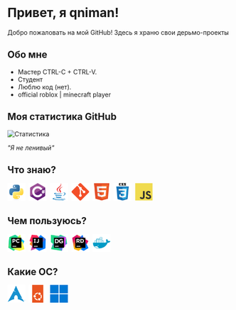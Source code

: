 <img src="https://komarev.com/ghpvc/?username=qniman&style=flat-square&color=orange" alt=""/>

# Привет, я qniman!

Добро пожаловать на мой GitHub! Здесь я храню свои дерьмо-проекты

## Обо мне

- Мастер CTRL-C + CTRL-V.
- Студент
- Люблю код (нет).
- official roblox | minecraft player

## Моя статистика GitHub

![Статистика](https://github-readme-stats.vercel.app/api?username=qniman&show_icons=true&theme=radical)

*"Я не ленивый"*

## Что знаю?
<div>
  <img src="https://github.com/devicons/devicon/blob/master/icons/python/python-original.svg" title="Python" alt="Java" width="40" height="40"/>&nbsp;
  <img src="https://github.com/devicons/devicon/blob/master/icons/csharp/csharp-original.svg" title="C#" alt="Java" width="40" height="40"/>&nbsp;
  <img src="https://github.com/devicons/devicon/blob/master/icons/java/java-original.svg" title="Java" alt="Java" width="40" height="40"/>&nbsp
  <img src="https://github.com/devicons/devicon/blob/master/icons/git/git-original.svg" title="Git" alt="Java" width="40" height="40"/>&nbsp
  <img src="https://github.com/devicons/devicon/blob/master/icons/html5/html5-original.svg" title="HTML5" alt="Java" width="40" height="40"/>&nbsp
  <img src="https://github.com/devicons/devicon/blob/master/icons/css3/css3-original-wordmark.svg" title="CSS" alt="Java" width="40" height="40"/>&nbsp
  <img src="https://github.com/devicons/devicon/blob/master/icons/javascript/javascript-original.svg" title="JavaScript" alt="Java" width="40" height="40"/>&nbsp
</div>

## Чем пользуюсь?

<div>
  <img src="https://github.com/devicons/devicon/blob/master/icons/pycharm/pycharm-original.svg" title="PyCharm" alt="" width="40" height="40"/>&nbsp;
  <img src="https://github.com/devicons/devicon/blob/master/icons/intellij/intellij-original.svg" title="IntelliJ" alt="" width="40" height="40"/>&nbsp;
  <img src="https://github.com/devicons/devicon/blob/master/icons/datagrip/datagrip-original.svg" title="DataGrip" alt="" width="40" height="40"/>&nbsp;
  <img src="https://github.com/devicons/devicon/blob/master/icons/rider/rider-original.svg" title="Rider" alt="" width="40" height="40"/>&nbsp;
  <img src="https://github.com/devicons/devicon/blob/master/icons/docker/docker-plain.svg" title="Docker" alt="" width="40" height="40"/>&nbsp;
</div>

## Какие ОС?

<div>
  <img src="https://github.com/devicons/devicon/blob/master/icons/archlinux/archlinux-original.svg" title="Arch Linux" alt="" width="40" height="40"/>&nbsp;
  <img src="https://github.com/devicons/devicon/blob/master/icons/ubuntu/ubuntu-original.svg" title="Ubuntu" alt="" width="40" height="40"/>&nbsp;
  <img src="https://github.com/devicons/devicon/blob/master/icons/windows11/windows11-original.svg" title="Windows" alt="" width="40" height="40"/>&nbsp;
</div>
